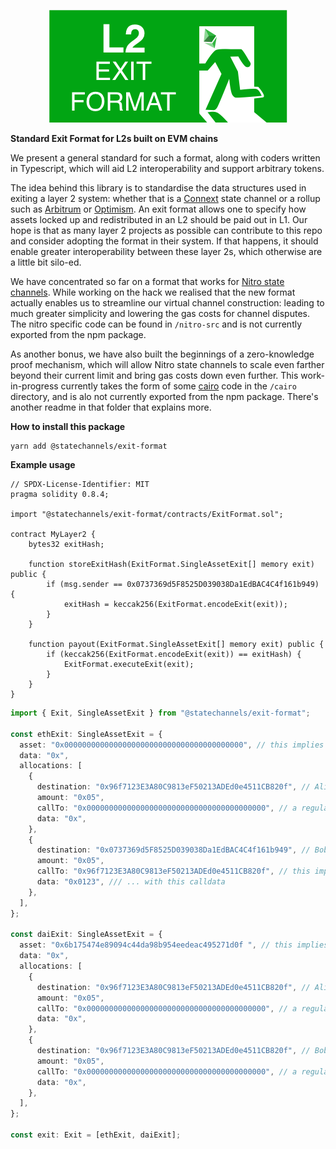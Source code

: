 <p align="center">
  <img src="logo.png" />
</p>

**Standard Exit Format for L2s built on EVM chains**

We present a general standard for such a format, along with coders written in Typescript, which will aid L2 interoperability and support arbitrary tokens.

The idea behind this library is to standardise the data structures used in exiting a layer 2 system: whether that is a [Connext](https://connext.network/) state channel or a rollup such as [Arbitrum](https://offchainlabs.com/) or [Optimism](https://optimism.io/). An exit format allows one to specify how assets locked up and redistributed in an L2 should be paid out in L1.  Our hope is that as many layer 2 projects as possible can contribute to this repo and consider adopting the format in their system. If that happens, it should enable greater interoperability between these layer 2s, which otherwise are a little bit silo-ed.

We have concentrated so far on a format that works for [Nitro state channels](https://medium.com/magmo/nitro-protocol-c49b50f59df7). While working on the hack we realised that the new format actually enables us to streamline our virtual channel construction: leading to much greater simplicity and lowering the gas costs for channel disputes. The nitro specific code can be found in `/nitro-src` and is not currently exported from the npm package.

As another bonus, we have also built the beginnings of a zero-knowledge proof mechanism, which will allow Nitro state channels to scale even farther beyond their current limit and bring gas costs down even further. This work-in-progress currently takes the form of some [cairo](https://www.cairo-lang.org/) code in the `/cairo` directory, and is alo not currently exported from the npm package. There's another readme in that folder that explains more. 

**How to install this package**
```shell
yarn add @statechannels/exit-format
```

**Example usage**

```solidity
// SPDX-License-Identifier: MIT
pragma solidity 0.8.4;

import "@statechannels/exit-format/contracts/ExitFormat.sol";

contract MyLayer2 {
    bytes32 exitHash;

    function storeExitHash(ExitFormat.SingleAssetExit[] memory exit) public {
        if (msg.sender == 0x0737369d5F8525D039038Da1EdBAC4C4f161b949) {
            exitHash = keccak256(ExitFormat.encodeExit(exit));
        }
    }

    function payout(ExitFormat.SingleAssetExit[] memory exit) public {
        if (keccak256(ExitFormat.encodeExit(exit)) == exitHash) {
            ExitFormat.executeExit(exit);
        }
    }
}
```

```typescript
import { Exit, SingleAssetExit } from "@statechannels/exit-format";

const ethExit: SingleAssetExit = {
  asset: "0x0000000000000000000000000000000000000000", // this implies an ETH token
  data: "0x",
  allocations: [
    {
      destination: "0x96f7123E3A80C9813eF50213ADEd0e4511CB820f", // Alice
      amount: "0x05",
      callTo: "0x0000000000000000000000000000000000000000", // a regular ETH transfer
      data: "0x",
    },
    {
      destination: "0x0737369d5F8525D039038Da1EdBAC4C4f161b949", // Bob
      amount: "0x05",
      callTo: "0x96f7123E3A80C9813eF50213ADEd0e4511CB820f", // this implies "call a WithdrawHelper"
      data: "0x0123", /// ... with this calldata
    },
  ],
};

const daiExit: SingleAssetExit = {
  asset: "0x6b175474e89094c44da98b954eedeac495271d0f ", // this implies DAI (an ERC20 token)
  data: "0x",
  allocations: [
    {
      destination: "0x96f7123E3A80C9813eF50213ADEd0e4511CB820f", // Alice
      amount: "0x05",
      callTo: "0x0000000000000000000000000000000000000000", // a regular ERC20.transfer
      data: "0x",
    },
    {
      destination: "0x96f7123E3A80C9813eF50213ADEd0e4511CB820f", // Bob
      amount: "0x05",
      callTo: "0x0000000000000000000000000000000000000000", // a regular ERC20.transfer
      data: "0x",
    },
  ],
};

const exit: Exit = [ethExit, daiExit];
```
